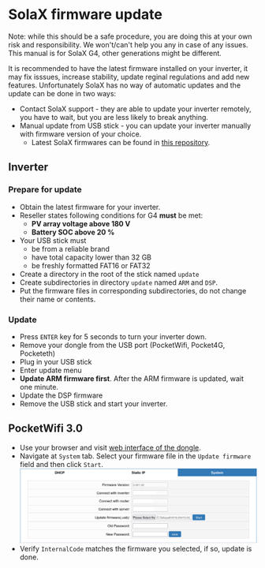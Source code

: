 # SolaX firmware update

Note: while this should be a safe procedure, you are doing this at your own risk and responsibility. We won't/can't help you any in case of any issues. This manual is for SolaX G4, other generations might be different.

It is recommended to have the latest firmware installed on your inverter, it may fix isssues, increase stability, update reginal regulations and add new features. Unfortunately SolaX has no way of automatic updates and the update can be done in two ways:

- Contact SolaX support - they are able to update your inverter remotely, you have to wait, but you are less likely to break anything.
- Manual update from USB stick - you can update your inverter manually with firmware version of your choice.
    - Latest SolaX firmwares can be found in [this repository](https://app.box.com/s/3nvo7ic523fhojf8uuto105q9a8dgk9n/folder/79352264617).
## Inverter
### Prepare for update
  - Obtain the latest firmware for your inverter.
  - Reseller states following conditions for G4 **must** be met:
    - **PV array voltage above 180 V**
    - **Battery SOC above 20 %**
  - Your USB stick must
    - be from a reliable brand
    - have total capacity lower than 32 GB 
    - be freshly formatted FAT16 or FAT32
  - Create a directory in the root of the stick named `update`
  - Create subdirectories in directory `update` named `ARM` and `DSP`.
  - Put the firmware files in corresponding subdirectories, do not change their name or contents.

### Update

- Press `ENTER` key for 5 seconds to turn your inverter down.
- Remove your dongle from the USB port (PocketWifi, Pocket4G, Pocketeth)
- Plug in your USB stick
- Enter update menu
- **Update ARM firmware first**. After the ARM firmware is updated, wait one minute.
- Update the DSP firmware
- Remove the USB stick and start your inverter.

## PocketWifi 3.0

- Use your browser and visit [web interface of the dongle](solax-faq.md#how-to-connect-pocketwifi-30-to-my-wi-fi-network).
- Navigate at `System` tab. Select your firmware file in the `Update firmware` field and then click `Start`.
![SolaX PocketWiFi firmware update](images/solax-pocketwifi-device-settings.png)
- Verify `InternalCode` matches the firmware you selected, if so, update is done.